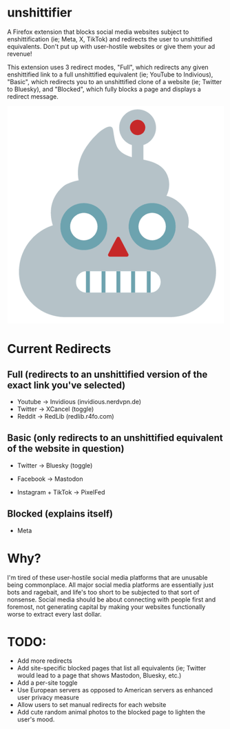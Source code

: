 # unshittifier
A Firefox extension that blocks social media websites subject to enshittification (ie; Meta, X, TikTok) and redirects the user to unshittified equivalents. Don't put up with user-hostile websites or give them your ad revenue!

This extension uses 3 redirect modes, "Full", which redirects any given enshittified link to a full unshittified equivalent (ie; YouTube to Indivious), "Basic", which redirects you to an unshittified clone of a website (ie; Twitter to Bluesky), and "Blocked", which fully blocks a page and displays a redirect message. 

![icon](icon.png)

# Current Redirects
## Full (redirects to an unshittified version of the exact link you've selected)
- Youtube -> Invidious (invidious.nerdvpn.de)
- Twitter -> XCancel (toggle)
- Reddit -> RedLib (redlib.r4fo.com)

## Basic (only redirects to an unshittified equivalent of the website in question)
- Twitter -> Bluesky (toggle)

- Facebook -> Mastodon

- Instagram + TikTok -> PixelFed

## Blocked (explains itself)
- Meta

# Why?
I'm tired of these user-hostile social media platforms that are unusable being commonplace. All major social media platforms are essentially just bots and ragebait, and life's too short to be subjected to that sort of nonsense. Social media should be about connecting with people first and foremost, not generating capital by making your websites functionally worse to extract every last dollar.

# TODO:
- Add more redirects
- Add site-specific blocked pages that list all equivalents (ie; Twitter would lead to a page that shows Mastodon, Bluesky, etc.)
- Add a per-site toggle
- Use European servers as opposed to American servers as enhanced user privacy measure
- Allow users to set manual redirects for each website
- Add cute random animal photos to the blocked page to lighten the user's mood.
